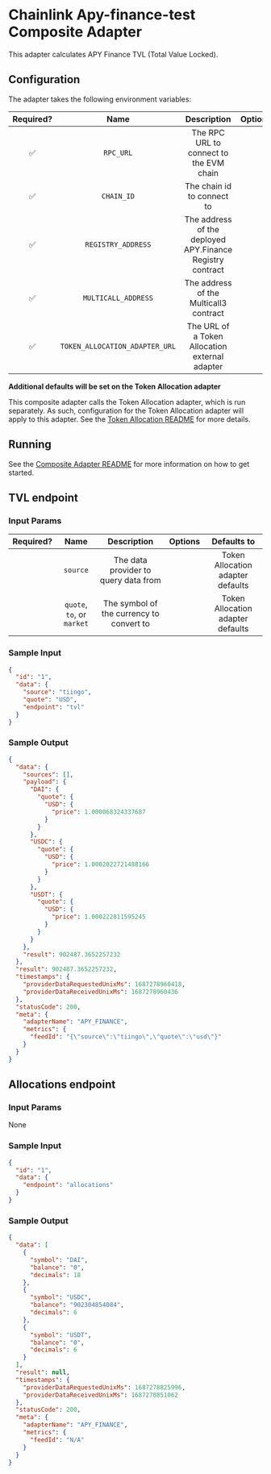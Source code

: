 # Chainlink Apy-finance-test Composite Adapter

This adapter calculates APY Finance TVL (Total Value Locked).

## Configuration

The adapter takes the following environment variables:

| Required? |              Name              |                        Description                        | Options |                 Defaults to                  |
| :-------: | :----------------------------: | :-------------------------------------------------------: | :-----: | :------------------------------------------: |
|    ✅     |           `RPC_URL`            |          The RPC URL to connect to the EVM chain          |         |                                              |
|    ✅     |           `CHAIN_ID`           |                The chain id to connect to                 |         |                      1                       |
|    ✅     |       `REGISTRY_ADDRESS`       | The address of the deployed APY.Finance Registry contract |         |                                              |
|    ✅     |      `MULTICALL_ADDRESS`       |          The address of the Multicall3 contract           |         | `0xcA11bde05977b3631167028862bE2a173976CA11` |
|    ✅     | `TOKEN_ALLOCATION_ADAPTER_URL` |      The URL of a Token Allocation external adapter       |         |                                              |

**Additional defaults will be set on the Token Allocation adapter**

This composite adapter calls the Token Allocation adapter, which is run separately. As such, configuration for the Token Allocation adapter will apply to this adapter. See the [Token Allocation README](../../non-deployable/token-allocation/README.md) for more details.

## Running

See the [Composite Adapter README](../README.md) for more information on how to get started.

## TVL endpoint

### Input Params

| Required? |            Name            |               Description                | Options |            Defaults to            |
| :-------: | :------------------------: | :--------------------------------------: | :-----: | :-------------------------------: |
|           |          `source`          |   The data provider to query data from   |         | Token Allocation adapter defaults |
|           | `quote`, `to`, or `market` | The symbol of the currency to convert to |         | Token Allocation adapter defaults |

### Sample Input

```json
{
  "id": "1",
  "data": {
    "source": "tiingo",
    "quote": "USD",
    "endpoint": "tvl"
  }
}
```

### Sample Output

```json
{
  "data": {
    "sources": [],
    "payload": {
      "DAI": {
        "quote": {
          "USD": {
            "price": 1.000068324337687
          }
        }
      },
      "USDC": {
        "quote": {
          "USD": {
            "price": 1.0002022721488166
          }
        }
      },
      "USDT": {
        "quote": {
          "USD": {
            "price": 1.000222811595245
          }
        }
      }
    },
    "result": 902487.3652257232
  },
  "result": 902487.3652257232,
  "timestamps": {
    "providerDataRequestedUnixMs": 1687278960418,
    "providerDataReceivedUnixMs": 1687278960436
  },
  "statusCode": 200,
  "meta": {
    "adapterName": "APY_FINANCE",
    "metrics": {
      "feedId": "{\"source\":\"tiingo\",\"quote\":\"usd\"}"
    }
  }
}
```

## Allocations endpoint

### Input Params

None

### Sample Input

```json
{
  "id": "1",
  "data": {
    "endpoint": "allocations"
  }
}
```

### Sample Output

```json
{
  "data": [
    {
      "symbol": "DAI",
      "balance": "0",
      "decimals": 18
    },
    {
      "symbol": "USDC",
      "balance": "902304854084",
      "decimals": 6
    },
    {
      "symbol": "USDT",
      "balance": "0",
      "decimals": 6
    }
  ],
  "result": null,
  "timestamps": {
    "providerDataRequestedUnixMs": 1687278825996,
    "providerDataReceivedUnixMs": 1687278851062
  },
  "statusCode": 200,
  "meta": {
    "adapterName": "APY_FINANCE",
    "metrics": {
      "feedId": "N/A"
    }
  }
}
```
